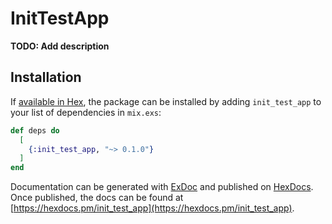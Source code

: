 # InitTestApp

**TODO: Add description**

## Installation

If [available in Hex](https://hex.pm/docs/publish), the package can be installed
by adding `init_test_app` to your list of dependencies in `mix.exs`:

```elixir
def deps do
  [
    {:init_test_app, "~> 0.1.0"}
  ]
end
```

Documentation can be generated with [ExDoc](https://github.com/elixir-lang/ex_doc)
and published on [HexDocs](https://hexdocs.pm). Once published, the docs can
be found at [https://hexdocs.pm/init_test_app](https://hexdocs.pm/init_test_app).

